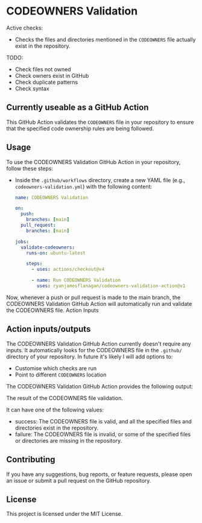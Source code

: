 # CODEOWNERS Validation

Active checks:
- Checks the files and directories mentioned in the `CODEOWNERS` file actually exist in the repository.

TODO:
- Check files not owned
- Check owners exist in GitHub
- Check duplicate patterns
- Check syntax

## Currently useable as a GitHub Action

This GitHub Action validates the `CODEOWNERS` file in your repository to ensure that the specified code ownership rules are being followed. 

## Usage

To use the CODEOWNERS Validation GitHub Action in your repository, follow these steps:

- Inside the `.github/workflows` directory, create a new YAML file (e.g., `codeowners-validation.yml`) with the following content:

   ```yaml
   name: CODEOWNERS Validation

   on:
     push:
       branches: [main]
     pull_request:
       branches: [main]

   jobs:
     validate-codeowners:
       runs-on: ubuntu-latest

       steps:
         - uses: actions/checkout@v4

         - name: Run CODEOWNERS Validation
           uses: ryanjamesflanagan/codeowners-validation-action@v1
   ```
   
Now, whenever a push or pull request is made to the main branch, the CODEOWNERS Validation GitHub Action will automatically run and validate the CODEOWNERS file.
Action Inputs

## Action inputs/outputs

The CODEOWNERS Validation GitHub Action currently doesn't require any inputs. It automatically looks for the CODEOWNERS file in the `.github/` directory of your repository. In future it's likely I will add options to:

- Customise which checks are run
- Point to different `CODEOWNERS` location

The CODEOWNERS Validation GitHub Action provides the following output:

The result of the CODEOWNERS file validation.

It can have one of the following values:
- success: The CODEOWNERS file is valid, and all the specified files and directories exist in the repository.
- failure: The CODEOWNERS file is invalid, or some of the specified files or directories are missing in the repository.

## Contributing

If you have any suggestions, bug reports, or feature requests, please open an issue or submit a pull request on the GitHub repository.

## License

This project is licensed under the MIT License.
